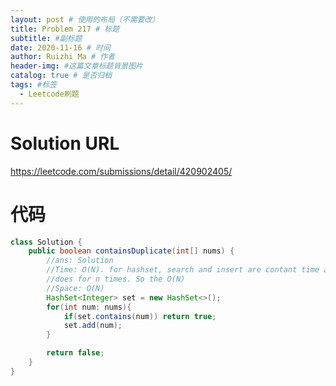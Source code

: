 ```yaml
---
layout: post # 使用的布局（不需要改）
title: Problem 217 # 标题
subtitle: #副标题
date: 2020-11-16 # 时间
author: Ruizhi Ma # 作者
header-img: #这篇文章标题背景图片
catalog: true # 是否归档
tags: #标签
  - Leetcode刷题
---
```


# Solution URL

https://leetcode.com/submissions/detail/420902405/

# 代码

```java
class Solution {
    public boolean containsDuplicate(int[] nums) {
        //ans: Solution
        //Time: O(N). for hashset, search and insert are contant time and these operation
        //does for n times. So the O(N)
        //Space: O(N)
        HashSet<Integer> set = new HashSet<>();
        for(int num: nums){
            if(set.contains(num)) return true;
            set.add(num);
        }

        return false;
    }
}
```
